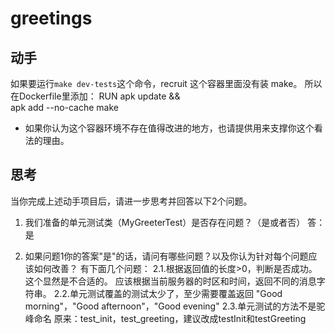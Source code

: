 # greetings


动手
----

如果要运行`make dev-tests`这个命令，recruit 这个容器里面没有装 make。
所以在Dockerfile里添加：
RUN apk update && \
apk add --no-cache make

- 如果你认为这个容器环境不存在值得改进的地方，也请提供用来支撑你这个看法的理由。

思考
----

当你完成上述动手项目后，请进一步思考并回答以下2个问题。

1. 我们准备的单元测试类（MyGreeterTest）是否存在问题？（是或者否）
   答：是

2. 如果问题1你的答案"是"的话，请问有哪些问题？以及你认为针对每个问题应该如何改善？
   有下面几个问题：
   2.1.根据返回值的长度>0，判断是否成功。这个显然是不合适的。 应该根据当前服务器的时区和时间，返回不同的消息字符串。
   2.2.单元测试覆盖的测试太少了，至少需要覆盖返回 "Good morning"，"Good afternoon"，"Good evening"
   2.3.单元测试的方法不是驼峰命名
   原来：test_init，test_greeting，建议改成testInit和testGreeting
